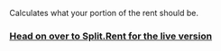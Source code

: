 Calculates what your portion of the rent should be.

### [Head on over to Split.Rent for the live version](https://Split.Rent)
